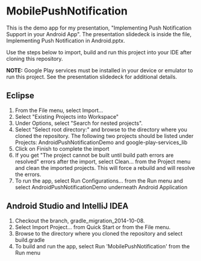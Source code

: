 MobilePushNotification
======================

This is the demo app for my presentation, "Implementing Push Notification Support in your Android App". The presentation slidedeck is inside the file, Implementing Push Notification in Android.pptx.

Use the steps below to import, build and run this project into your IDE after cloning this repository. 

**NOTE:** Google Play services must be installed in your device or emulator to run this project. See the presentation slidedeck for additional details.

## Eclipse
1. From the File menu, select Import...
2. Select "Existing Projects into Workspace"
3. Under Options, select "Search for nested projects".
4. Select "Select root directory:" and browse to the directory where you cloned the repository. The following two projects should be listed under Projects: AndroidPushNotificationDemo and google-play-services_lib
5. Click on Finish to complete the import
6. If you get "The project cannot be built until build path errors are resolved" errors after the import, select Clean... from the Project menu and clean the imported projects. This will force a rebuild and will resolve the errors.
7. To run the app, select Run Configurations... from the Run menu and select AndroidPushNotificationDemo underneath Android Application

## Android Studio and IntelliJ IDEA
1. Checkout the branch, gradle_migration_2014-10-08.
2. Select Import Project... from Quick Start or from the File menu.
2. Browse to the directory where you cloned the repository and select build.gradle
3. To build and run the app, select Run 'MobilePushNotification' from the Run menu 
